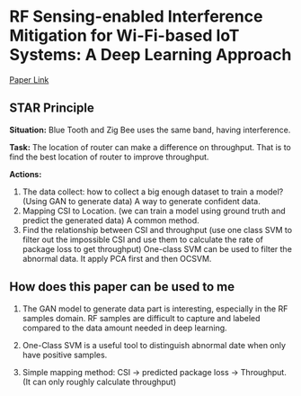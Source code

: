 # RF Sensing-enabled Interference Mitigation for Wi-Fi-based IoT Systems: A Deep Learning Approach

[Paper Link](https://ieeexplore.ieee.org/abstract/document/10735625?casa_token=HjrbfyTAdyQAAAAA:1Ij7dW95EWOdVzusRY7eV3NHc_6v73yxl4y04WOE-Kz0EQYJJxMDw99BrMW6PT43Pn99ua13Ww>)

## STAR Principle

**Situation:** Blue Tooth and Zig Bee uses the same band, having interference.

**Task:** The location of router can make a difference on throughput. That is to find the best location of router to improve throughput.

**Actions:**

1. The data collect: how to collect a big enough dataset to train a model? (Using GAN to generate data) A way to generate confident data.
2. Mapping CSI to Location. (we can train a model using ground truth and predict the generated data) A common method.
3. Find the relationship between CSI and throughput (use one class SVM to filter out the impossible CSI and use them to calculate the rate of package loss to get throughput) One-class SVM can be used to filter the abnormal data. It apply PCA first and then OCSVM.


## How does this paper can be used to me

1. The GAN model to generate data part is interesting, especially in the RF samples domain. RF samples are difficult to capture and labeled compared to the data amount needed in deep learning.

2. One-Class SVM is a useful tool to distinguish abnormal date when only have positive samples.

3. Simple mapping method: CSI -> predicted package loss -> Throughput. (It can only roughly calculate throughput)